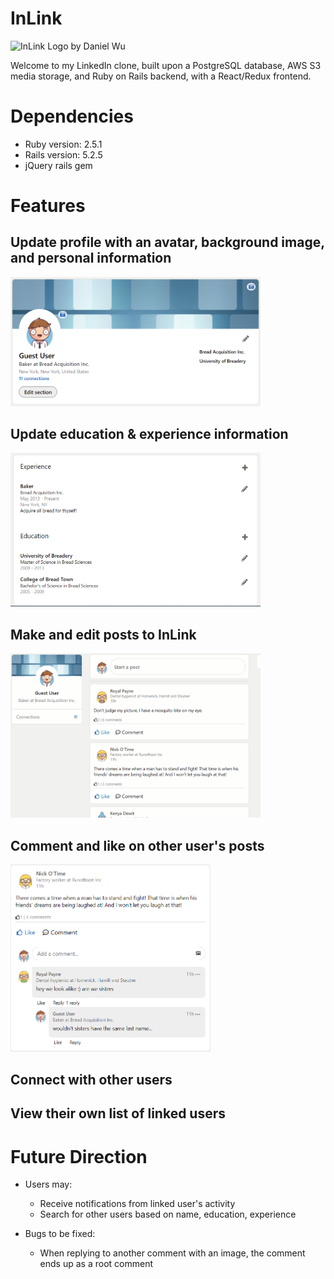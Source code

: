 # InLink

<img src="https://inlink-seeds.s3.amazonaws.com/InLink_full_logo.png"
     alt="InLink Logo by Daniel Wu" width="320" height="auto">

Welcome to my LinkedIn clone, built upon a PostgreSQL database, AWS S3 media storage, and Ruby on Rails backend, with a React/Redux frontend. 

# Dependencies

* Ruby version: 2.5.1
* Rails version: 5.2.5
* jQuery rails gem

# Features

## Update profile with an avatar, background image, and personal information

<img src="/app/assets/images/README_images/user_details.PNG" alt="User Details" width="400" height="auto"/>

## Update education & experience information

<img src="/app/assets/images/README_images/user_exp_edu.PNG" alt="Experience & Education Info" width="400" height="auto"/>

## Make and edit posts to InLink

<img src="/app/assets/images/README_images/new_post.gif" alt="Post Demo" width="400" height="auto"/>

## Comment and like on other user's posts

<img src="/app/assets/images/README_images/post_comments.PNG" alt="Comment Demo" width="320" height="auto"/>

## Connect with other users

## View their own list of linked users



# Future Direction

* Users may: 
  * Receive notifications from linked user's activity
  * Search for other users based on name, education, experience

* Bugs to be fixed:
  * When replying to another comment with an image, the comment ends up as a root comment